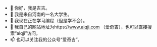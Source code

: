 - 👋 你好，我是吉吉。
- 👀 我是来自河南的一名大学生。
- 🌱 我现在正在学习编程（但是学不会）。
- 💞️ 我自己的网站地址为https://www.aiqji.com （爱奇吉），也可以直接搜索“aiqji”访问。
- 📫 也可以关注我的公众号“爱奇吉”。

<!---
JiQingzhe2004/JiQingzhe2004 is a ✨ special ✨ repository because its `README.md` (this file) appears on your GitHub profile.
You can click the Preview link to take a look at your changes.
--->
